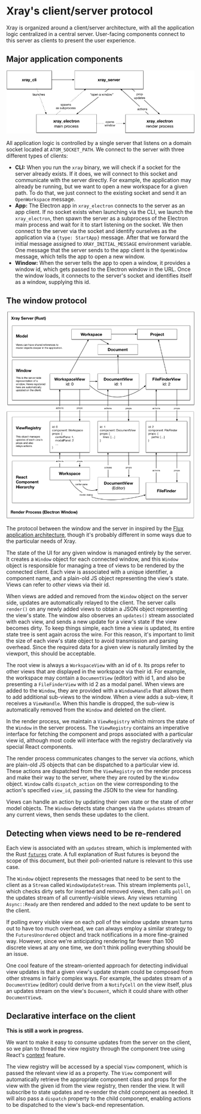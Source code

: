 # Xray's client/server protocol

Xray is organized around a client/server architecture, with all the application logic centralized in a central server. User-facing components connect to this server as clients to present the user experience.

## Major application components

![Major components](../images/client_server_components.png)

All application logic is controlled by a single server that listens on a domain socket located at `ATOM_SOCKET_PATH`. We connect to the server with three different types of clients:

* **CLI:** When you run the `xray` binary, we will check if a socket for the server already exists. If it does, we will connect to this socket and communicate with the server directly. For example, the application may already be running, but we want to open a new workspace for a given path. To do that, we just connect to the existing socket and send it an `OpenWorkspace` message.
* **App:** The Electron app in `xray_electron` connects to the server as an app client. If no socket exists when launching via the CLI, we launch the `xray_electron`, then spawn the server as a subprocess of the Electron main process and wait for it to start listening on the socket. We then connect to the server via the socket and identify ourselves as the application via a `{type: StartApp}` message. After that we forward the initial message assigned to `XRAY_INITIAL_MESSAGE` environment variable. One message that the server sends to the app client is the `OpenWindow` message, which tells the app to open a new window.
* **Window:** When the server tells the app to open a window, it provides a window id, which gets passed to the Electron window in the URL. Once the window loads, it connects to the server's socket and identifies itself as a window, supplying this id.

## The window protocol

![Window protocol diagram](../images/window_protocol.png)

The protocol between the window and the server in inspired by the [Flux application architecture](https://facebook.github.io/flux/), though it's probably different in some ways due to the particular needs of Xray.

The state of the UI for any given window is managed entirely by the server. It creates a `Window` object for each connected window, and this `Window` object is responsible for managing a tree of views to be rendered by the connected client. Each view is associated with a unique identifier, a component name, and a plain-old JS object representing the view's state. Views can refer to *other* views via their id.

When views are added and removed from the `Window` object on the server side, updates are automatically relayed to the client. The server calls `render()` on any newly added views to obtain a JSON object representing the view's state. The window also observes an `updates()` stream associated with each view, and sends a new update for a view's state if the view becomes dirty. To keep things simple, each time a view is updated, its entire state tree is sent again across the wire. For this reason, it's important to limit the size of each view's state object to avoid transmission and parsing overhead. Since the required data for a given view is naturally limited by the viewport, this should be acceptable.

The root view is always a `WorkspaceView` with an id of `0`. Its props refer to other views that are displayed in the workspace via their id. For example, the workspace may contain a `DocumentView` (editor) with id 1, and also be presenting a `FileFinderView` with id 2 as a modal panel. When views are added to the `Window`, they are provided with a `WindowHandle` that allows them to add additional sub-views to the window. When a view adds a sub-view, it receives a `ViewHandle`. When this handle is dropped, the sub-view is automatically removed from the `Window` and deleted on the client.

In the render process, we maintain a `ViewRegistry` which mirrors the state of the `Window` in the server process. The `ViewRegistry` contains an imperative interface for fetching the component and props associated with a particular view id, although most code will interface with the registry declaratively via special React components.

The render process communicates changes to the server via *actions*, which are plain-old JS objects that can be dispatched to a particular view id. These actions are dispatched from the `ViewRegistry` on the render process and make their way to the server, where they are routed by the `Window` object. `Window` calls `dispatch_action` on the view corresponding to the action's specified `view_id`, passing the JSON to the view for handling.

Views can handle an action by updating their own state or the state of other model objects. The `Window` detects state changes via the `updates` stream of any current views, then sends these updates to the client.

## Detecting when views need to be re-rendered

Each view is associated with an `updates` stream, which is implemented with the Rust [`futures`](https://docs.rs/futures/0.2.0-alpha/futures/) crate. A full explanation of Rust futures is beyond the scope of this document, but their poll-oriented nature is relevant to this use case.

The `Window` object represents the messages that need to be sent to the client as a `Stream` called `WindowUpdateStream`. This stream implements `poll`, which checks dirty sets for inserted and removed views, then calls `poll` on the updates stream of all currently-visible views. Any views returning `Async::Ready` are then rendered and added to the next update to be sent to the client.

If polling every visible view on each poll of the window update stream turns out to have too much overhead, we can always employ a similar strategy to the `FuturesUnordered` object and track notifications in a more fine-grained way. However, since we're anticipating rendering far fewer than 100 discrete views at any one time, we don't think polling everything should be an issue.

One cool feature of the stream-oriented approach for detecting individual view updates is that a given view's update stream could be composed from other streams in fairly complex ways. For example, the updates stream of a `DocumentView` (editor) could derive from a `NotifyCell` on the view itself, plus an updates stream on the view's `Document`, which it could share with other `DocumentView`s.

## Declarative interface on the client

**This is still a work in progress.**

We want to make it easy to consume updates from the server on the client, so we plan to thread the view registry through the component tree using React's [context](https://reactjs.org/docs/context.html) feature.

The view registry will be accessed by a special `View` component, which is passed the relevant view id as a property. The `View` component will automatically retrieve the appropriate component class and props for the view with the given id from the view registry, then render the view. It will subscribe to state updates and re-render the child component as needed. It will also pass a `dispatch` property to the child component, enabling actions to be dispatched to the view's back-end representation.
